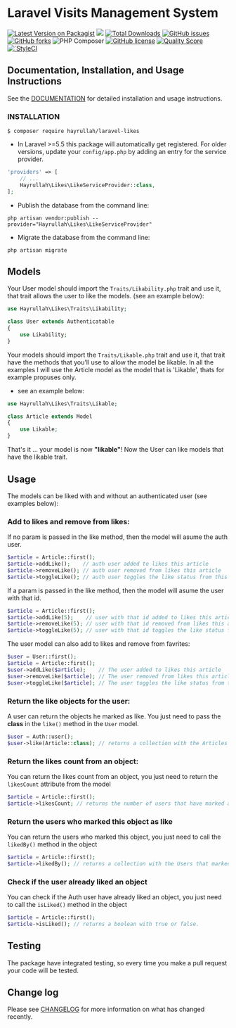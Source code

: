 # Laravel Visits Management System 


[![Latest Version on Packagist](https://img.shields.io/packagist/v/hayrullah/laravel-likes.svg?style=flat-square)](https://packagist.org/packages/hayrullah/laravel-likes)
![](https://github.com/hayrullah/laravel-likes/workflows/Run%20Tests/badge.svg?branch=master)
[![Total Downloads](https://img.shields.io/packagist/dt/hayrullah/laravel-likes.svg?style=flat-square)](https://packagist.org/packages/hayrullah/laravel-likes)
[![GitHub issues](https://img.shields.io/github/issues/zaherkhirullah/laravel-likes)](https://github.com/zaherkhirullah/laravel-likes/issues)
[![GitHub forks](https://img.shields.io/github/forks/zaherkhirullah/laravel-likes)](https://github.com/zaherkhirullah/laravel-likes/network)
![PHP Composer](https://github.com/zaherkhirullah/laravel-likes/workflows/PHP%20Composer/badge.svg?branch=master)
[![GitHub license](https://img.shields.io/github/license/zaherkhirullah/laravel-likes)](https://github.com/zaherkhirullah/laravel-likes)
[![Quality Score](https://img.shields.io/scrutinizer/g/zaherkhirullah/laravel-likes.svg?style=flat-square)](https://scrutinizer-ci.com/g/zaherkhirullah/laravel-likes)
[![`StyleCI](https://styleci.io/repos/264623457/shield)](https://styleci.io/repos/264623457)

### 

<article> </article>

## Documentation, Installation, and Usage Instructions

See the [DOCUMENTATION](https://packagist.org/packages/hayrullah/laravel-likes) for detailed installation and usage instructions.

### INSTALLATION

```
$ composer require hayrullah/laravel-likes
 ```

- In Laravel >=5.5 this package will automatically get registered. 
For older versions, update your `config/app.php` by adding an entry for the service provider.

```php
'providers' => [
    // ...
    Hayrullah\Likes\LikeServiceProvider::class,
];
```

- Publish the database from the command line:

```shell
php artisan vendor:publish --provider="Hayrullah\Likes\LikeServiceProvider" 
```

- Migrate the database from the command line:

```shell
php artisan migrate
```

## Models

Your User model should import the `Traits/Likability.php` trait and use it, that trait allows the user to like the models.
(see an example below):

```php
use Hayrullah\Likes\Traits\Likability;

class User extends Authenticatable
{
    use Likability;
}
```

Your models should import the `Traits/Likable.php` trait and use it, that trait have the methods that you'll use to allow the model be likable.
In all the examples I will use the Article model as the model that is 'Likable', thats for example propuses only.
- see an example below:

```php
use Hayrullah\Likes\Traits\Likable;

class Article extends Model
{
    use Likable;
}
```

That's it ... your model is now **"likable"**!
Now the User can like models that have the likable trait.

## Usage

The models can be liked with and without an authenticated user
(see examples below):

### Add to likes and remove from likes:

If no param is passed in the like method, then the model will asume the auth user.

``` php
$article = Article::first();
$article->addLike();    // auth user added to likes this article
$article->removeLike(); // auth user removed from likes this article
$article->toggleLike(); // auth user toggles the like status from this article
```

If a param is passed in the like method, then the model will asume the user with that id.

``` php
$article = Article::first();
$article->addLike(5);    // user with that id added to likes this article
$article->removeLike(5); // user with that id removed from likes this article
$article->toggleLike(5); // user with that id toggles the like status from this article
```

The user model can also add to likes and remove from favrites:

``` php
$user = User::first();
$article = Article::first();
$user->addLike($article);    // The user added to likes this article
$user->removeLike($article); // The user removed from likes this article
$user->toggleLike($article); // The user toggles the like status from this article
```

### Return the like objects for the user:

A user can return the objects he marked as like.
You just need to pass the **class** in the `like()` method in the `User` model.

``` php
$user = Auth::user();
$user->like(Article::class); // returns a collection with the Articles the User marked as like
```

### Return the likes count from an object:

You can return the likes count from an object, you just need to return the `likesCount` attribute from the model

``` php
$article = Article::first();
$article->likesCount; // returns the number of users that have marked as like this object.
```

### Return the users who marked this object as like

You can return the users who marked this object, you just need to call the `likedBy()` method in the object

``` php
$article = Article::first();
$article->likedBy(); // returns a collection with the Users that marked the article as like.
```

### Check if the user already liked an object

You can check if the Auth user have already liked an object, you just need to call the `isLiked()` method in the object

``` php
$article = Article::first();
$article->isLiked(); // returns a boolean with true or false.
```

## Testing

The package have integrated testing, so every time you make a pull request your code will be tested.

## Change log

Please see [CHANGELOG](CHANGELOG.md) for more information on what has changed recently.
